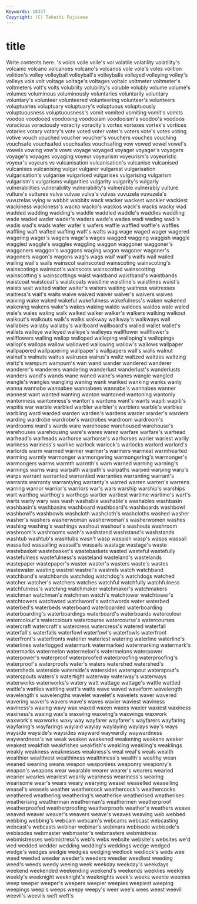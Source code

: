 ```yaml
---
Keywords: 18337 
Copyright: (C) Takeshi Fujisawa
---
```


# title

Write contents here.
's voids voile voile's
vol volatile volatility volatility's volcanic volcano volcanoes volcano's volcanos vole
vole's voles volition volition's volley volleyball volleyball's volleyballs volleyed volleying
volley's volleys vols volt voltage voltage's voltages voltaic voltmeter voltmeter's
voltmeters volt's volts volubility volubility's voluble volubly volume volume's volumes
voluminous voluminously voluntaries voluntarily voluntary voluntary's volunteer volunteered volunteering volunteer's
volunteers voluptuaries voluptuary voluptuary's voluptuous voluptuously voluptuousness voluptuousness's vomit vomited
vomiting vomit's vomits voodoo voodooed voodooing voodooism voodooism's voodoo's voodoos
voracious voraciously voracity voracity's vortex vortexes vortex's vortices votaries votary
votary's vote voted voter voter's voters vote's votes voting votive
vouch vouched voucher voucher's vouchers vouches vouching vouchsafe vouchsafed vouchsafes
vouchsafing vow vowed vowel vowel's vowels vowing vow's vows voyage
voyaged voyager voyager's voyagers voyage's voyages voyaging voyeur voyeurism voyeurism's
voyeuristic voyeur's voyeurs vs vulcanisation vulcanisation's vulcanise vulcanised vulcanises vulcanising
vulgar vulgarer vulgarest vulgarisation vulgarisation's vulgarise vulgarised vulgarises vulgarising vulgarism
vulgarism's vulgarisms vulgarities vulgarity vulgarity's vulgarly vulnerabilities vulnerability vulnerability's vulnerable
vulnerably vulture vulture's vultures vulva vulvae vulva's vulvas vuvuzela vuvuzela's
vuvuzelas vying w wabbit wabbits wack wacker wackest wackier wackiest
wackiness wackiness's wacko wacko's wackos wack's wacks wacky wad wadded
wadding wadding's waddle waddled waddle's waddles waddling wade waded wader
wader's waders wade's wades wadi wading wadi's wadis wad's wads
wafer wafer's wafers waffle waffled waffle's waffles waffling waft wafted
wafting waft's wafts wag wage waged wager wagered wagering wager's
wagers wage's wages wagged wagging waggish waggle waggled waggle's waggles
waggling waggon waggoner waggoner's waggoners waggon's waggons waging wagon wagoner
wagoner's wagoners wagon's wagons wag's wags waif waif's waifs wail
wailed wailing wail's wails wainscot wainscoted wainscoting wainscoting's wainscotings wainscot's
wainscots wainscotted wainscotting wainscotting's wainscottings waist waistband waistband's waistbands waistcoat
waistcoat's waistcoats waistline waistline's waistlines waist's waists wait waited waiter
waiter's waiters waiting waitress waitresses waitress's wait's waits waive waived
waiver waiver's waivers waives waiving wake waked wakeful wakefulness wakefulness's
waken wakened wakening wakens wake's wakes waking waldo waldoes waldos
wale waled wale's wales waling walk walked walker walker's walkers
walking walkout walkout's walkouts walk's walks walkway walkway's walkways wall
wallabies wallaby wallaby's wallboard wallboard's walled wallet wallet's wallets walleye
walleyed walleye's walleyes wallflower wallflower's wallflowers walling wallop walloped walloping
walloping's wallopings wallop's wallops wallow wallowed wallowing wallow's wallows wallpaper
wallpapered wallpapering wallpaper's wallpapers wall's walls walnut walnut's walnuts walrus
walruses walrus's waltz waltzed waltzes waltzing waltz's wampum wampum's wan
wand wander wandered wanderer wanderer's wanderers wandering wanderlust wanderlust's wanderlusts
wanders wand's wands wane waned wane's wanes wangle wangled wangle's
wangles wangling waning wank wanked wanking wanks wanly wanna wannabe
wannabee wannabees wannabe's wannabes wanner wannest want wanted wanting wanton
wantoned wantoning wantonly wantonness wantonness's wanton's wantons want's wants wapiti
wapiti's wapitis war warble warbled warbler warbler's warblers warble's warbles
warbling ward warded warden warden's wardens warder warder's warders warding
wardrobe wardrobe's wardrobes wardroom wardroom's wardrooms ward's wards ware warehouse
warehoused warehouse's warehouses warehousing ware's wares warez warfare warfare's warhead
warhead's warheads warhorse warhorse's warhorses warier wariest warily wariness wariness's
warlike warlock warlock's warlocks warlord warlord's warlords warm warmed warmer
warmer's warmers warmest warmhearted warming warmly warmonger warmongering warmongering's warmonger's
warmongers warms warmth warmth's warn warned warning warning's warnings warns
warp warpath warpath's warpaths warped warping warp's warps warrant warranted
warrantied warranties warranting warrant's warrants warranty warrantying warranty's warred warren
warren's warrens warring warrior warrior's warriors war's wars warship warship's
warships wart warthog warthog's warthogs wartier wartiest wartime wartime's wart's
warts warty wary was wash washable washable's washables washbasin washbasin's
washbasins washboard washboard's washboards washbowl washbowl's washbowls washcloth washcloth's washcloths
washed washer washer's washers washerwoman washerwoman's washerwomen washes washing washing's
washings washout washout's washouts washroom washroom's washrooms wash's washstand washstand's
washstands washtub washtub's washtubs wasn't wasp waspish wasp's wasps wassail
wassailed wassailing wassail's wassails wastage wastage's waste wastebasket wastebasket's wastebaskets
wasted wasteful wastefully wastefulness wastefulness's wasteland wasteland's wastelands wastepaper wastepaper's
waster waster's wasters waste's wastes wastewater wasting wastrel wastrel's wastrels
watch watchband watchband's watchbands watchdog watchdog's watchdogs watched watcher watcher's
watchers watches watchful watchfully watchfulness watchfulness's watching watchmaker watchmaker's watchmakers
watchman watchman's watchmen watch's watchtower watchtower's watchtowers watchword watchword's watchwords
water waterbed waterbed's waterbeds waterboard waterboarded waterboarding waterboarding's waterboardings waterboard's
waterboards watercolour watercolour's watercolours watercourse watercourse's watercourses watercraft watercraft's watercress
watercress's watered waterfall waterfall's waterfalls waterfowl waterfowl's waterfowls waterfront waterfront's
waterfronts waterier wateriest watering waterline waterline's waterlines waterlogged watermark watermarked
watermarking watermark's watermarks watermelon watermelon's watermelons waterpower waterpower's waterproof waterproofed
waterproofing waterproofing's waterproof's waterproofs water's waters watershed watershed's watersheds waterside
waterside's watersides waterspout waterspout's waterspouts waters's watertight waterway waterway's waterways
waterworks waterworks's watery watt wattage wattage's wattle wattled wattle's wattles
wattling watt's watts wave waved waveform wavelength wavelength's wavelengths wavelet
wavelet's wavelets waver wavered wavering waver's wavers wave's waves wavier
waviest waviness waviness's waving wavy wax waxed waxen waxes waxier
waxiest waxiness waxiness's waxing wax's waxwing waxwing's waxwings waxwork waxwork's
waxworks waxy way wayfarer wayfarer's wayfarers wayfaring wayfaring's wayfarings waylaid
waylay waylaying waylays way's ways wayside wayside's waysides wayward waywardly
waywardness waywardness's we weak weaken weakened weakening weakens weaker weakest
weakfish weakfishes weakfish's weakling weakling's weaklings weakly weakness weaknesses weakness's
weal weal's weals wealth wealthier wealthiest wealthiness wealthiness's wealth's wealthy
wean weaned weaning weans weapon weaponless weaponry weaponry's weapon's weapons
wear wearable wearer wearer's wearers wearied wearier wearies weariest wearily
weariness weariness's wearing wearisome wear's wears weary wearying weasel weaselled
weaselling weasel's weasels weather weathercock weathercock's weathercocks weathered weathering weathering's
weatherise weatherised weatherises weatherising weatherman weatherman's weathermen weatherproof weatherproofed weatherproofing
weatherproofs weather's weathers weave weaved weaver weaver's weavers weave's weaves
weaving web webbed webbing webbing's webcam webcam's webcams webcast webcasting
webcast's webcasts webinar webinar's webinars webisode webisode's webisodes webmaster webmaster's
webmasters webmistress webmistresses webmistress's web's webs website website's websites we'd
wed wedded wedder wedding wedding's weddings wedge wedged wedge's wedges
wedgie wedgies wedging wedlock wedlock's weds wee weed weeded weeder
weeder's weeders weedier weediest weeding weed's weeds weedy weeing week
weekday weekday's weekdays weekend weekended weekending weekend's weekends weeklies weekly
weekly's weeknight weeknight's weeknights week's weeks weenie weenies weep weeper
weeper's weepers weepier weepies weepiest weeping weepings weep's weeps weepy
weepy's weer wee's wees weest weevil weevil's weevils weft weft's
